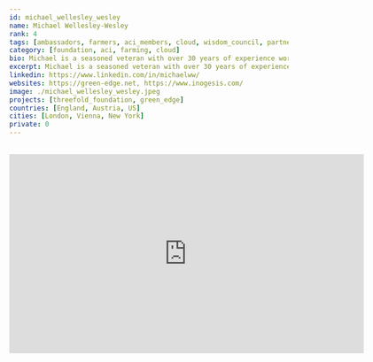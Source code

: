 ```yaml
---
id: michael_wellesley_wesley
name: Michael Wellesley-Wesley
rank: 4
tags: [ambassadors, farmers, aci_members, cloud, wisdom_council, partners]
category: [foundation, aci, farming, cloud]
bio: Michael is a seasoned veteran with over 30 years of experience working in both the US and UK. He is a former CEO of public and private media and technology companies, most recently of NASDAQ quoted ChyronHego. He is Director and Founder of Inogesis, a London-based accelerator that enables blue-chip organizations to harness the power of disruptive technology. He is a Director of Conduce Technology, an innovative pioneer in the field of data visualisation based in California and also an Advisor and Venture Investor in Alpha Venture Partners, a technology-focused venture capital firm based in New York. Michael has served as Managing Director of Wit Soundview Ventures, COO of Data Broadcasting Corporation and Director of Financial News Network. He founded and served as Director of London-based boutique technology investment bank Stephen Rose and Partners. I fully support and endorse the the ThreeFold Foundation vision of a decentralised, sustainable and greener internet that provides lower cost computational power and connectivity to large groups of people who , until today, have been excluded from the benefits and possibilities inherent in the digital revolution.
excerpt: Michael is a seasoned veteran with over 30 years of experience working in both the US and UK.
linkedin: https://www.linkedin.com/in/michaelww/
websites: https://green-edge.net, https://www.inogesis.com/
image: ./michael_wellesley_wesley.jpeg
projects: [threefold_foundation, green_edge]
countries: [England, Austria, US]
cities: [London, Vienna, New York]
private: 0
---
```


<BR>

<iframe src="https://player.vimeo.com/video/413148180" width="640" height="360" frameborder="0" allow="autoplay; fullscreen" allowfullscreen></iframe>

<BR>